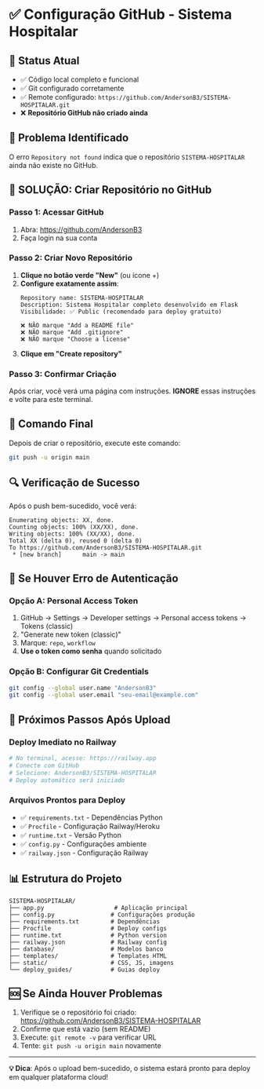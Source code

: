 # ✅ Configuração GitHub - Sistema Hospitalar

## 🎯 Status Atual
- ✅ Código local completo e funcional
- ✅ Git configurado corretamente  
- ✅ Remote configurado: `https://github.com/AndersonB3/SISTEMA-HOSPITALAR.git`
- ❌ **Repositório GitHub não criado ainda**

## 🚨 Problema Identificado
O erro `Repository not found` indica que o repositório `SISTEMA-HOSPITALAR` ainda não existe no GitHub.

## 🚀 SOLUÇÃO: Criar Repositório no GitHub

### Passo 1: Acessar GitHub
1. Abra: https://github.com/AndersonB3
2. Faça login na sua conta

### Passo 2: Criar Novo Repositório
1. **Clique no botão verde "New"** (ou ícone +)
2. **Configure exatamente assim**:
   ```
   Repository name: SISTEMA-HOSPITALAR
   Description: Sistema Hospitalar completo desenvolvido em Flask
   Visibilidade: ✅ Public (recomendado para deploy gratuito)
   
   ❌ NÃO marque "Add a README file"
   ❌ NÃO marque "Add .gitignore"  
   ❌ NÃO marque "Choose a license"
   ```
3. **Clique em "Create repository"**

### Passo 3: Confirmar Criação
Após criar, você verá uma página com instruções. **IGNORE** essas instruções e volte para este terminal.

## 🎯 Comando Final
Depois de criar o repositório, execute este comando:

```bash
git push -u origin main
```

## 🔍 Verificação de Sucesso
Após o push bem-sucedido, você verá:
```
Enumerating objects: XX, done.
Counting objects: 100% (XX/XX), done.
Writing objects: 100% (XX/XX), done.
Total XX (delta 0), reused 0 (delta 0)
To https://github.com/AndersonB3/SISTEMA-HOSPITALAR.git
 * [new branch]      main -> main
```

## 🔐 Se Houver Erro de Autenticação

### Opção A: Personal Access Token
1. GitHub → Settings → Developer settings → Personal access tokens → Tokens (classic)
2. "Generate new token (classic)"
3. Marque: `repo`, `workflow`
4. **Use o token como senha** quando solicitado

### Opção B: Configurar Git Credentials
```bash
git config --global user.name "AndersonB3"
git config --global user.email "seu-email@example.com"
```

## 🎉 Próximos Passos Após Upload

### Deploy Imediato no Railway
```bash
# No terminal, acesse: https://railway.app
# Conecte com GitHub
# Selecione: AndersonB3/SISTEMA-HOSPITALAR
# Deploy automático será iniciado
```

### Arquivos Prontos para Deploy
- ✅ `requirements.txt` - Dependências Python
- ✅ `Procfile` - Configuração Railway/Heroku
- ✅ `runtime.txt` - Versão Python
- ✅ `config.py` - Configurações ambiente
- ✅ `railway.json` - Configuração Railway

## 📊 Estrutura do Projeto
```
SISTEMA-HOSPITALAR/
├── app.py                    # Aplicação principal
├── config.py                # Configurações produção
├── requirements.txt         # Dependências
├── Procfile                 # Deploy configs
├── runtime.txt              # Python version
├── railway.json             # Railway config
├── database/                # Modelos banco
├── templates/               # Templates HTML
├── static/                  # CSS, JS, imagens
└── deploy_guides/           # Guias deploy
```

## 🆘 Se Ainda Houver Problemas
1. Verifique se o repositório foi criado: https://github.com/AndersonB3/SISTEMA-HOSPITALAR
2. Confirme que está vazio (sem README)
3. Execute: `git remote -v` para verificar URL
4. Tente: `git push -u origin main` novamente

---
**💡 Dica**: Após o upload bem-sucedido, o sistema estará pronto para deploy em qualquer plataforma cloud!
